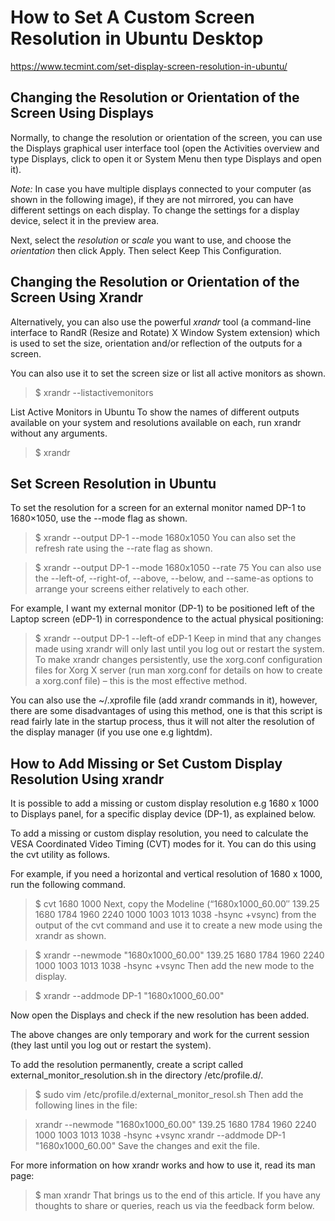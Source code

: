 # How to Set A Custom Screen Resolution in Ubuntu Desktop
https://www.tecmint.com/set-display-screen-resolution-in-ubuntu/

## Changing the Resolution or Orientation of the Screen Using Displays
Normally, to change the resolution or orientation of the screen, you can use the Displays graphical user interface tool (open the Activities overview and type Displays, click to open it or System Menu then type Displays and open it).

*Note:* In case you have multiple displays connected to your computer (as shown in the following image), if they are not mirrored, you can have different settings on each display. To change the settings for a display device, select it in the preview area.

Next, select the *resolution* or *scale* you want to use, and choose the *orientation* then click Apply. Then select Keep This Configuration.

## Changing the Resolution or Orientation of the Screen Using Xrandr

Alternatively, you can also use the powerful *xrandr* tool (a command-line interface to RandR (Resize and Rotate) X Window System extension) which is used to set the size, orientation and/or reflection of the outputs for a screen.

You can also use it to set the screen size or list all active monitors as shown.

> $ xrandr --listactivemonitors

List Active Monitors in Ubuntu
To show the names of different outputs available on your system and resolutions available on each, run xrandr without any arguments.

> $ xrandr

## Set Screen Resolution in Ubuntu
To set the resolution for a screen for an external monitor named DP-1 to 1680×1050, use the --mode flag as shown.

> $ xrandr --output DP-1 --mode 1680x1050
You can also set the refresh rate using the --rate flag as shown.

> $ xrandr --output DP-1 --mode 1680x1050 --rate 75
You can also use the --left-of, --right-of, --above, --below, and --same-as options to arrange your screens either relatively to each other.

For example, I want my external monitor (DP-1) to be positioned left of the Laptop screen (eDP-1) in correspondence to the actual physical positioning:

> $ xrandr --output DP-1 --left-of eDP-1 
Keep in mind that any changes made using xrandr will only last until you log out or restart the system. To make xrandr changes persistently, use the xorg.conf configuration files for Xorg X server (run man xorg.conf for details on how to create a xorg.conf file) – this is the most effective method.

You can also use the ~/.xprofile file (add xrandr commands in it), however, there are some disadvantages of using this method, one is that this script is read fairly late in the startup process, thus it will not alter the resolution of the display manager (if you use one e.g lightdm).

## How to Add Missing or Set Custom Display Resolution Using xrandr
It is possible to add a missing or custom display resolution e.g 1680 x 1000 to Displays panel, for a specific display device (DP-1), as explained below.

To add a missing or custom display resolution, you need to calculate the VESA Coordinated Video Timing (CVT) modes for it. You can do this using the cvt utility as follows.

For example, if you need a horizontal and vertical resolution of 1680 x 1000, run the following command.

> $ cvt 1680 1000
Next, copy the Modeline (“1680x1000_60.00″ 139.25 1680 1784 1960 2240 1000 1003 1013 1038 -hsync +vsync) from the output of the cvt command and use it to create a new mode using the xrandr as shown.

> $ xrandr --newmode "1680x1000_60.00"  139.25  1680 1784 1960 2240  1000 1003 1013 1038 -hsync +vsync
Then add the new mode to the display.

> $ xrandr --addmode DP-1 "1680x1000_60.00"

Now open the Displays and check if the new resolution has been added.

The above changes are only temporary and work for the current session (they last until you log out or restart the system).

To add the resolution permanently, create a script called external_monitor_resolution.sh in the directory /etc/profile.d/.

> $ sudo vim /etc/profile.d/external_monitor_resol.sh
Then add the following lines in the file:

> xrandr --newmode "1680x1000_60.00"  139.25  1680 1784 1960 2240  1000 1003 1013 1038 -hsync +vsync
> xrandr --addmode DP-1 "1680x1000_60.00"
Save the changes and exit the file.

For more information on how xrandr works and how to use it, read its man page:

> $ man xrandr 
That brings us to the end of this article. If you have any thoughts to share or queries, reach us via the feedback form below.

